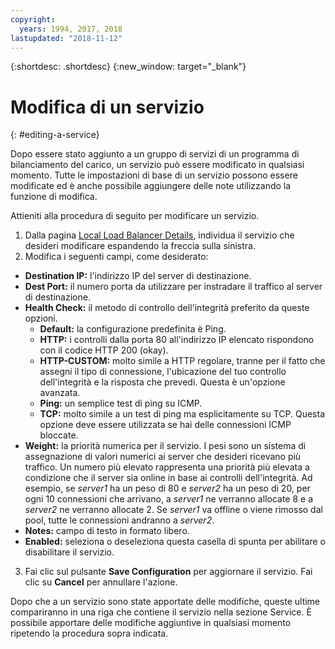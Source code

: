 ```yaml
---
copyright:
  years: 1994, 2017, 2018
lastupdated: "2018-11-12"
---
```


{:shortdesc: .shortdesc}
{:new_window: target="_blank"}

# Modifica di un servizio
{: #editing-a-service}

Dopo essere stato aggiunto a un gruppo di servizi di un programma di bilanciamento del carico, un servizio può essere modificato in qualsiasi momento. Tutte le impostazioni di base di un servizio possono essere modificate ed è anche possibile aggiungere delle note utilizzando la funzione di modifica. 

Attieniti alla procedura di seguito per modificare un servizio.

1. Dalla pagina [Local Load Balancer Details](/docs/infrastructure/local-load-balancer?topic=local-load-balancer-viewing-local-load-balancer-details), individua il servizio che desideri modificare espandendo la freccia sulla sinistra.
2. Modifica i seguenti campi, come desiderato:
  - **Destination IP:** l'indirizzo IP del server di destinazione.
  - **Dest Port:** il numero porta da utilizzare per instradare il traffico al server di destinazione.
  - **Health Check:** il metodo di controllo dell'integrità preferito da queste opzioni.
      - **Default:** la configurazione predefinita è Ping.
      - **HTTP:** i controlli dalla porta 80 all'indirizzo IP elencato rispondono con il codice HTTP 200 (okay).
      - **HTTP-CUSTOM:** molto simile a HTTP regolare, tranne per il fatto che assegni il tipo di connessione, l'ubicazione del tuo controllo dell'integrità e la risposta che prevedi. Questa è un'opzione avanzata.
      - **Ping:** un semplice test di ping su ICMP.
      - **TCP:** molto simile a un test di ping ma esplicitamente su TCP.  Questa opzione deve essere utilizzata se hai delle connessioni ICMP bloccate.
  - **Weight:** la priorità numerica per il servizio. I pesi sono un sistema di assegnazione di valori numerici ai server che desideri ricevano più traffico. Un numero più elevato rappresenta una priorità più elevata a condizione che il server sia online in base ai controlli dell'integrità. Ad esempio, se _server1_ ha un peso di 80 e _server2_ ha un peso di 20, per ogni 10 connessioni che arrivano, a _server1_ ne verranno allocate 8 e a _server2_ ne verranno allocate 2. Se _server1_ va offline o viene rimosso dal pool, tutte le connessioni andranno a _server2_.
  - **Notes:** campo di testo in formato libero.
  - **Enabled:** seleziona o deseleziona questa casella di spunta per abilitare o disabilitare il servizio.
3. Fai clic sul pulsante **Save Configuration** per aggiornare il servizio. Fai clic su **Cancel** per annullare l'azione.

Dopo che a un servizio sono state apportate delle modifiche, queste ultime compariranno in una riga che contiene il servizio nella sezione Service. È possibile apportare delle modifiche aggiuntive in qualsiasi momento ripetendo la procedura sopra indicata.
